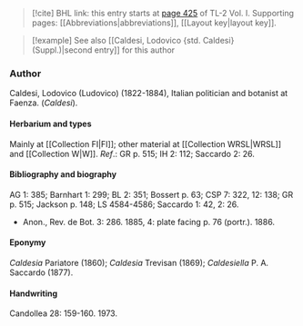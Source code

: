 > [!cite] BHL link: this entry starts at [page 425](https://www.biodiversitylibrary.org/item/103414#page/473/mode/1up) of TL-2 Vol. I.
> Supporting pages: [[Abbreviations|abbreviations]], [[Layout key|layout key]].

> [!example] See also [[Caldesi, Lodovico {std. Caldesi} (Suppl.)|second entry]] for this author

### Author

Caldesi, Lodovico (Ludovico) (1822-1884), Italian politician and botanist at Faenza. (*Caldesi*).

#### Herbarium and types

Mainly at [[Collection FI|FI]]; other material at [[Collection WRSL|WRSL]] and [[Collection W|W]].
*Ref*.: GR p. 515; IH 2: 112; Saccardo 2: 26.

#### Bibliography and biography

AG 1: 385; Barnhart 1: 299; BL 2: 351; Bossert p. 63; CSP 7: 322, 12: 138; GR p. 515; Jackson p. 148; LS 4584-4586; Saccardo 1: 42, 2: 26.
- Anon., Rev. de Bot. 3: 286. 1885, 4: plate facing p. 76 (portr.). 1886.

#### Eponymy

*Caldesia* Pariatore (1860); *Caldesia* Trevisan (1869); *Caldesiella* P. A. Saccardo (1877).

#### Handwriting

Candollea 28: 159-160. 1973.

